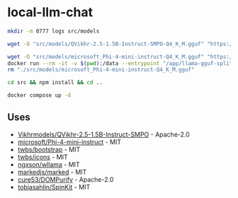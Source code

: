 # local-llm-chat

```bash
mkdir -m 0777 logs src/models

wget -O "src/models/QVikhr-2.5-1.5B-Instruct-SMPO-Q4_K_M.gguf" "https://huggingface.co/Vikhrmodels/QVikhr-2.5-1.5B-Instruct-SMPO_GGUF/resolve/main/QVikhr-2.5-1.5B-Instruct-SMPO-Q4_K_M.gguf?download=true"

wget -O "src/models/microsoft_Phi-4-mini-instruct-Q4_K_M.gguf" "https://huggingface.co/bartowski/microsoft_Phi-4-mini-instruct-GGUF/resolve/main/microsoft_Phi-4-mini-instruct-Q4_K_M.gguf?download=true"
docker run --rm -it -v $(pwd):/data --entrypoint "/app/llama-gguf-split" "ghcr.io/ggml-org/llama.cpp:full" --split-max-size 512M "/data/src/models/microsoft_Phi-4-mini-instruct-Q4_K_M.gguf" "/data/src/models/microsoft_Phi-4-mini-instruct-Q4_K_M"
rm "./src/models/microsoft_Phi-4-mini-instruct-Q4_K_M.gguf"

cd src && npm install && cd ..

docker compose up -d
```

## Uses

* [Vikhrmodels/QVikhr-2.5-1.5B-Instruct-SMPO](https://huggingface.co/Vikhrmodels/QVikhr-2.5-1.5B-Instruct-SMPO_GGUF) - Apache-2.0
* [microsoft/Phi-4-mini-instruct](https://huggingface.co/microsoft/Phi-4-mini-instruct) - MIT
* [twbs/bootstrap](https://github.com/twbs/bootstrap) - MIT
* [twbs/icons](https://github.com/twbs/icons) - MIT
* [ngxson/wllama](https://github.com/ngxson/wllama) - MIT
* [markedjs/marked](https://github.com/markedjs/marked) - MIT
* [cure53/DOMPurify](https://github.com/cure53/DOMPurify) - Apache-2.0
* [tobiasahlin/SpinKit](https://github.com/tobiasahlin/SpinKit) - MIT
